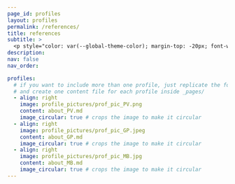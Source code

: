 ```yaml
---
page_id: profiles
layout: profiles
permalink: /references/
title: references
subtitle: >
  <p style="color: var(--global-theme-color); margin-top: -20px; font-weight: normal;"><a href="https://marcorosso.com/it/referenze/">referenze</a>&nbsp;|&nbsp;<a href="https://marcorosso.com/es/referencia/">referencia</a></p>
description:
nav: false
nav_order:

profiles:
  # if you want to include more than one profile, just replicate the following block
  # and create one content file for each profile inside _pages/
  - align: right
    image: profile_pictures/prof_pic_PV.png
    content: about_PV.md
    image_circular: true # crops the image to make it circular
  - align: right
    image: profile_pictures/prof_pic_GP.jpeg
    content: about_GP.md
    image_circular: true # crops the image to make it circular
  - align: right
    image: profile_pictures/prof_pic_MB.jpg
    content: about_MB.md
    image_circular: true # crops the image to make it circular
---
```

